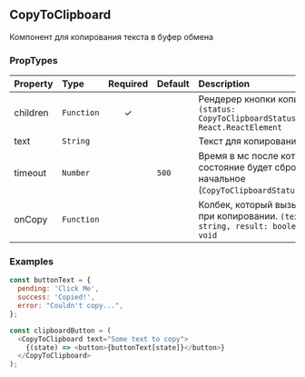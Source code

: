 ## CopyToClipboard

Компонент для копирования текста в буфер обмена

### PropTypes

| Property | Type       | Required | Default | Description                                                                                       |
| :------- | :--------- | :------: | :------ | :------------------------------------------------------------------------------------------------ |
| children | `Function` |    ✓     |         | Рендерер кнопки копирования. `(status: CopyToClipboardStatus) => React.ReactElement`              |
| text     | `String`   |          |         | Текст для копирования                                                                             |
| timeout  | `Number`   |          | `500`   | Время в мс после которого, состояние будет сброшено в начальное (`CopyToClipboardStatus.Pending`) |
| onCopy   | `Function` |          |         | Колбек, который вызывается при копировании. `(text: string, result: boolean) => void`             |

### Examples

```js
const buttonText = {
  pending: 'Click Me',
  success: 'Copied!',
  error: "Couldn't copy...",
};

const clipboardButton = (
  <CopyToClipboard text="Some text to copy">
    {(state) => <button>{buttonText[state]}</button>}
  </CopyToClipboard>
);
```
